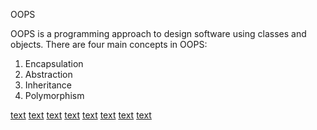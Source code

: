 OOPS

OOPS is a programming approach to design software using classes and objects.
There are four main concepts in OOPS:

1. Encapsulation
2. Abstraction
3. Inheritance
4. Polymorphism

[text](<g:/Downloads/New folder (3)/PHP/resource>) [text](<g:/Downloads/New folder (3)/PHP/array>) [text](<g:/Downloads/New folder (3)/PHP/basics>) [text](<g:/Downloads/New folder (3)/PHP/ctrlStmnts>) [text](<g:/Downloads/New folder (3)/PHP/dataTypes>) [text](<g:/Downloads/New folder (3)/PHP/functions>) [text](<g:/Downloads/New folder (3)/PHP/loops>) [text](<g:/Downloads/New folder (3)/PHP/oops>)